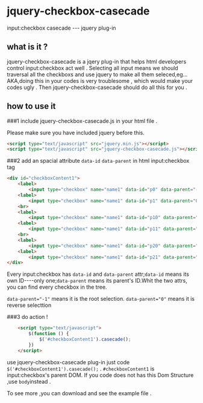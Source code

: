 # jquery-checkbox-casecade
input:checkbox casecade --- jquery plug-in

## what is it ?

jquery-checkbox-casecade is a jqery plug-in that helps html developers control input:checkbox act well .
Selecting all input means we should traversal all the checkboxs and use jquery to make all them seleced,eg...
AKA,doing this in your codes is very troublesome , which would make your codes ugly . Then jquery-checkbox-casecade
should do all this for you .

## how to use it 

###1 include jquery-checkbox-casecade.js in your html file . 

Please make sure you have included jquery before this.
```html
<script type="text/javascript" src="jquery.min.js"></script>
<script type="text/javascript" src="jquery-checkbox-casecade.js"></script>
```
###2 add an spacial attribute ```data-id``` ```data-parent``` in html input:checkbox tag 
```html
<div id="checkboxContent1">
	<label>
		<input type="checkbox" name="name1" data-id="p0" data-parent="-1"/>all-0</label>
	<label>
		<input type="checkbox" name="name1" data-id="p1" data-parent="0"/>reverse-select</label>
	<br>
	<label>
		<input type="checkbox" name="name1" data-id="p10" data-parent="p0"/>p0-10</label>
	<label>
		<input type="checkbox" name="name1" data-id="p11" data-parent="p0"/>p0-11</label>
	<br>
	<label>
		<input type="checkbox" name="name1" data-id="p20" data-parent="p10"/>p10-20</label>
	<label>
		<input type="checkbox" name="name1" data-id="p21" data-parent="p10"/>p10-21</label>
</div>
```

Every input:checkbox has ```data-id``` and ```data-parent``` attr;```data-id``` means its own ID----only one;```data-parent``` means its parent's ID.Whit the two attrs, you can find every checkbox in the tree.

```data-parent="-1"``` means it is the root selection.  ```data-parent="0"``` means it is reverse selecttion  


###3 do action ! 
```html
	<script type="text/javascript">	
		$(function () {
			$('#checkboxContent1').casecade();
		})
	</script>
```
use jquery-checkbox-casecade plug-in just code  ```$('#checkboxContent1').casecade();``` .
 ```#checkboxContent1``` is input:checkbox's parent DOM. If you code does not has this Dom Structure ,use ```body```instead .

To see more ,you can download and see the example file .



